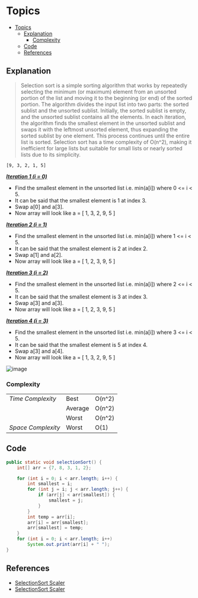 # Topics
- [Topics](#Topics)
  - [Explanation](#Explanation)
    - [Complexity](#Complexity) 
  - [Code](#Code)
  - [References](#references)

## Explanation
> Selection sort is a simple sorting algorithm that works by repeatedly selecting the minimum (or maximum) element from an unsorted portion of the list and moving it to the beginning (or end) of the sorted portion. The algorithm divides the input list into two parts: the sorted sublist and the unsorted sublist. Initially, the sorted sublist is empty, and the unsorted sublist contains all the elements. In each iteration, the algorithm finds the smallest element in the unsorted sublist and swaps it with the leftmost unsorted element, thus expanding the sorted sublist by one element. This process continues until the entire list is sorted. Selection sort has a time complexity of O(n^2), making it inefficient for large lists but suitable for small lists or nearly sorted lists due to its simplicity.

`[9, 3, 2, 1, 5]`

<ins>***Iteration 1 (i = 0)***</ins>
* Find the smallest element in the unsorted list i.e. min(a[i]) where 0 <= i < 5.
* It can be said that the smallest element is 1 at index 3.
* Swap a[0] and a[3].
* Now array will look like a = [ 1, 3, 2, 9, 5 ]

<ins>***Iteration 2 (i = 1)***</ins>
* Find the smallest element in the unsorted list i.e. min(a[i]) where 1 <= i < 5.
* It can be said that the smallest element is 2 at index 2.
* Swap a[1] and a[2].
* Now array will look like a = [ 1, 2, 3, 9, 5 ]

<ins>***Iteration 3 (i = 2)***</ins>
* Find the smallest element in the unsorted list i.e. min(a[i]) where 2 <= i < 5.
* It can be said that the smallest element is 3 at index 3.
* Swap a[3] and a[3].
* Now array will look like a = [ 1, 2, 3, 9, 5 ]

<ins>***Iteration 4 (i = 3)***</ins>
* Find the smallest element in the unsorted list i.e. min(a[i]) where 3 <= i < 5.
* It can be said that the smallest element is 5 at index 4.
* Swap a[3] and a[4].
* Now array will look like a = [ 1, 3, 2, 9, 5 ]

![image](https://github.com/YashAgrawal0406/JAVA-DS/assets/93816952/c789e18d-294e-4c48-b80c-be507b8ea9b8)

### Complexity
<table>
  <tr>
    <td><I>Time Complexity<I></td> 
    <td>Best</td> 
    <td>O(n^2)</td>  
  </tr>
  <tr>
    <td></td>
    <td>Average</td>
    <td>O(n^2)</td>
  </tr>
  <tr>
    <td></td>
    <td>Worst</td>
    <td>O(n^2)</td>
  </tr>
  <tr>
    <td><I>Space Complexity<I></td>
    <td>Worst</td>
    <td>O(1)</td>
  </tr>  
</table>

## Code

```Java
public static void selectionSort() {
    int[] arr = {7, 8, 3, 1, 2};

    for (int i = 0; i < arr.length; i++) {
        int smallest = i;
        for (int j = i; j < arr.length; j++) {
            if (arr[j] < arr[smallest]) {
                smallest = j;
            }
        }
        int temp = arr[i];
        arr[i] = arr[smallest];
        arr[smallest] = temp;
    }
    for (int i = 0; i < arr.length; i++)
        System.out.print(arr[i] + " ");
}
```

## References
* [SelectionSort Scaler](https://www.scaler.com/topics/data-structures/selection-sort/)
* [SelectionSort Scaler](https://www.scaler.com/topics/selection-sort-java/)
